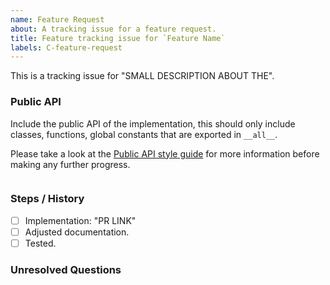 ```yaml
---
name: Feature Request
about: A tracking issue for a feature request.
title: Feature tracking issue for `Feature Name`
labels: C-feature-request
---
```

<!--
Thank you for creating a feature request! 📜 Tracking issues are for tracking a
feature from implementation to stabilization. Provide a short summary of the
feature and link any relevant PRs or issues, and remove any sections that are
not relevant to the feature.
-->

This is a tracking issue for "SMALL DESCRIPTION ABOUT THE".

### Public API

Include the public API of the implementation, this should only include
classes, functions, global constants that are exported in `__all__`.

Please take a look at the [Public API style guide] for more information before making any further progress.

<!-- Include the Public API for the feature you're implementing. -->

```py
```

### Steps / History
<!--
Include each step required to complete the feature. Typically this is a PR
implementing a feature.
-->

- [ ] Implementation: "PR LINK"
- [ ] Adjusted documentation.
- [ ] Tested.

### Unresolved Questions
<!--
Include any open questions that need to be answered before the feature can be
stabilised.
-->

[Public API style guide]: https://github.com/nxtlo/sain/blob/contributing/CONTRIBUTING.md#feature-requests
